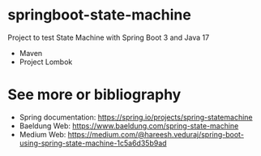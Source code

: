 # springboot-state-machine
Project to test State Machine with Spring Boot 3 and Java 17

- Maven
- Project Lombok


# See more or bibliography
- Spring documentation: https://spring.io/projects/spring-statemachine
- Baeldung Web: https://www.baeldung.com/spring-state-machine
- Medium Web:  https://medium.com/@hareesh.veduraj/spring-boot-using-spring-state-machine-1c5a6d35b9ad